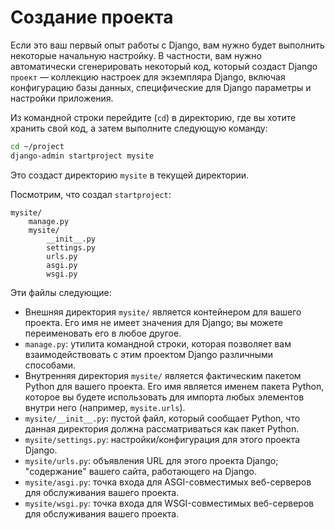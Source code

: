 # Создание проекта

Если это ваш первый опыт работы с Django, вам нужно будет выполнить некоторые начальную настройку. В частности, вам нужно автоматически сгенерировать некоторый код, который создаст Django `проект` — коллекцию настроек для экземпляра Django, включая конфигурацию базы данных, специфические для Django параметры и настройки приложения.

Из командной строки перейдите (`cd`) в директорию, где вы хотите хранить свой код, а затем выполните следующую команду:

```bash
cd ~/project
django-admin startproject mysite
```

Это создаст директорию `mysite` в текущей директории.

Посмотрим, что создал `startproject`:

```plaintext
mysite/
    manage.py
    mysite/
        __init__.py
        settings.py
        urls.py
        asgi.py
        wsgi.py
```

Эти файлы следующие:

- Внешняя директория `mysite/` является контейнером для вашего проекта. Его имя не имеет значения для Django; вы можете переименовать его в любое другое.
- `manage.py`: утилита командной строки, которая позволяет вам взаимодействовать с этим проектом Django различными способами.
- Внутренняя директория `mysite/` является фактическим пакетом Python для вашего проекта. Его имя является именем пакета Python, которое вы будете использовать для импорта любых элементов внутри него (например, `mysite.urls`).
- `mysite/__init__.py`: пустой файл, который сообщает Python, что данная директория должна рассматриваться как пакет Python.
- `mysite/settings.py`: настройки/конфигурация для этого проекта Django.
- `mysite/urls.py`: объявления URL для этого проекта Django; "содержание" вашего сайта, работающего на Django.
- `mysite/asgi.py`: точка входа для ASGI-совместимых веб-серверов для обслуживания вашего проекта.
- `mysite/wsgi.py`: точка входа для WSGI-совместимых веб-серверов для обслуживания вашего проекта.
